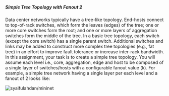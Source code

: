 #####  Simple Tree Topology with Fanout 2
Data center networks typically have a tree-like topology. End-hosts connect to top-of-rack switches, which form the leaves (edges) of the tree; one or more core switches form the root;
and one or more layers of aggregation switches form the middle of the tree. In a basic tree topology, each switch (except the core switch) has a single parent switch. Additional switches
and links may be added to construct more complex tree topologies (e.g., fat tree) in an effort to improve fault tolerance or increase inter-rack bandwidth.
In this assignment, your task is to create a simple tree topology. You will assume each level i.e., core, aggregation, edge and host to be composed of a single layer of switches/hosts with a
configurable fanout value (k). For example, a simple tree network having a single layer per each level and a fanout of 2 looks like:

<img src="https://github.com/syaifulahdan/mininet/blob/master/image/Screenshot%20from%202016-04-02%2002:44:01.png" align="center" title="syaifulahdan/mininet" />
